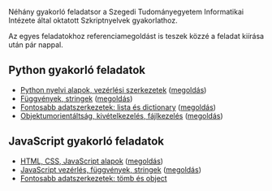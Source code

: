 <style>
	h1:first-of-type { display: none; }
</style>

# Szkriptnyelvek gyakorló feladatsorok

Néhány gyakorló feladatsor a Szegedi Tudományegyetem Informatikai Intézete által oktatott Szkriptnyelvek gyakorlathoz.

Az egyes feladatokhoz referenciamegoldást is teszek közzé a feladat kiírása után pár nappal.



## Python gyakorló feladatok

* [Python nyelvi alapok, vezérlési szerkezetek](./01) ([megoldás](./01/feladatsor01_megoldas.zip))
* [Függvények, stringek](./02) ([megoldás](./02/megoldasok.py))
* [Fontosabb adatszerkezetek: lista és dictionary](./03) ([megoldás](./03/megoldasok.py))
* [Objektumorientáltság, kivételkezelés, fájlkezelés](./04) ([megoldás](./04/megoldasok.zip))


## JavaScript gyakorló feladatok

* [HTML, CSS, JavaScript alapok](./05) ([megoldás](./05/megoldas.html))
* [JavaScript vezérlés, függvények, stringek](./06) ([megoldás](./06/index.js))
* [Fontosabb adatszerkezetek: tömb és object](./07)